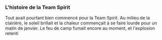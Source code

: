 ### L'histoire de la Team Spirit

Tout avait pourtant bien commencé pour la Team Spirit.
Au milieu de la clairière, le soleil brillait et la chaleur commençait à se faire lourde pour un matin de janvier.
Le feu de camp fumait encore au moment, et l'explosion retenti
